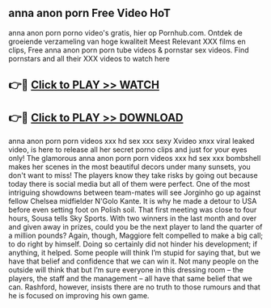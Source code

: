 ## anna anon porn Free Video HoT 

anna anon porn porno video's gratis, hier op Pornhub.com. Ontdek de groeiende verzameling van hoge kwaliteit Meest Relevant XXX films en clips,
Free anna anon porn porn tube videos & pornstar sex videos. Find pornstars and all their XXX videos to watch here


## 👉🔴 [Click to PLAY >> WATCH](http://us.freeplayer.one?title=anna_anon_porn&ref=16D)

## 👉🔴 [Click to PLAY >> DOWNLOAD](http://us.freeplayer.one?title=anna_anon_porn&ref=16D)


anna anon porn porn videos xxx hd sex xxx sexy Xvideo xnxx viral leaked video, is here to release all her secret porno clips and just for your eyes only! The glamorous anna anon porn porn videos xxx hd sex xxx bombshell makes her scenes in the most beautiful decors under many sunsets, you don't want to miss! The players know they take risks by going out because today there is social media but all of them were perfect. One of the most intriguing showdowns between team-mates will see Jorginho go up against fellow Chelsea midfielder N'Golo Kante. It is why he made a detour to USA before even setting foot on Polish soil. That first meeting was close to four hours, Sousa tells Sky Sports. With two winners in the last month and over and given away in prizes, could you be the next player to land the quarter of a million pounds? Again, though, Maggiore felt compelled to make a big call; to do right by himself. Doing so certainly did not hinder his development; if anything, it helped. Some people will think I’m stupid for saying that, but we have that belief and confidence that we can win it. Not many people on the outside will think that but I’m sure everyone in this dressing room – the players, the staff and the management – all have that same belief that we can. Rashford, however, insists there are no truth to those rumours and that he is focused on improving his own game.